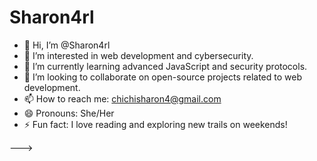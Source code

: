 # Sharon4rl

- 👋 Hi, I’m @Sharon4rl
- 👀 I’m interested in web development and cybersecurity.
- 🌱 I’m currently learning advanced JavaScript and security protocols.
- 💞️ I’m looking to collaborate on open-source projects related to web development.
- 📫 How to reach me: chichisharon4@gmail.com
- 😄 Pronouns: She/Her
- ⚡ Fun fact: I love reading and exploring new trails on weekends!

--->
